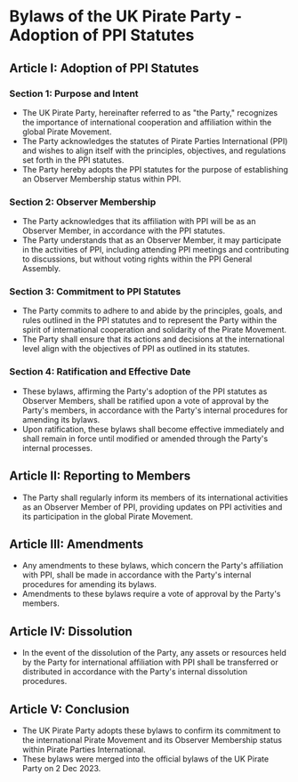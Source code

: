 # Bylaws of the UK Pirate Party - Adoption of PPI Statutes

## Article I: Adoption of PPI Statutes

### Section 1: Purpose and Intent

- The UK Pirate Party, hereinafter referred to as "the Party," recognizes the importance of international cooperation and affiliation within the global Pirate Movement.
- The Party acknowledges the statutes of Pirate Parties International (PPI) and wishes to align itself with the principles, objectives, and regulations set forth in the PPI statutes.
- The Party hereby adopts the PPI statutes for the purpose of establishing an Observer Membership status within PPI.

### Section 2: Observer Membership

- The Party acknowledges that its affiliation with PPI will be as an Observer Member, in accordance with the PPI statutes.
- The Party understands that as an Observer Member, it may participate in the activities of PPI, including attending PPI meetings and contributing to discussions, but without voting rights within the PPI General Assembly.

### Section 3: Commitment to PPI Statutes

- The Party commits to adhere to and abide by the principles, goals, and rules outlined in the PPI statutes and to represent the Party within the spirit of international cooperation and solidarity of the Pirate Movement.
- The Party shall ensure that its actions and decisions at the international level align with the objectives of PPI as outlined in its statutes.

### Section 4: Ratification and Effective Date

- These bylaws, affirming the Party's adoption of the PPI statutes as Observer Members, shall be ratified upon a vote of approval by the Party's members, in accordance with the Party's internal procedures for amending its bylaws.
- Upon ratification, these bylaws shall become effective immediately and shall remain in force until modified or amended through the Party's internal processes.

## Article II: Reporting to Members

- The Party shall regularly inform its members of its international activities as an Observer Member of PPI, providing updates on PPI activities and its participation in the global Pirate Movement.

## Article III: Amendments

- Any amendments to these bylaws, which concern the Party's affiliation with PPI, shall be made in accordance with the Party's internal procedures for amending its bylaws.
- Amendments to these bylaws require a vote of approval by the Party's members.

## Article IV: Dissolution

- In the event of the dissolution of the Party, any assets or resources held by the Party for international affiliation with PPI shall be transferred or distributed in accordance with the Party's internal dissolution procedures.

## Article V: Conclusion

- The UK Pirate Party adopts these bylaws to confirm its commitment to the international Pirate Movement and its Observer Membership status within Pirate Parties International.
- These bylaws were merged into the official bylaws of the UK Pirate Party on 2 Dec 2023.
